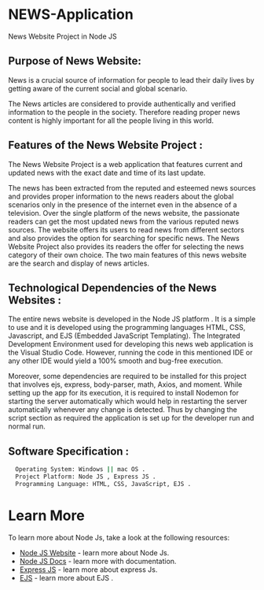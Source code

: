 # NEWS-Application
News Website Project in Node JS

## Purpose of News Website:
  News is a crucial source of information for people to lead their daily lives by getting aware of the current social and global scenario. 
  
  The News articles are considered to provide authentically and verified information to the people in the society. Therefore reading proper news content is highly important for all the people living in this world. 


## Features of the News Website Project :
  The News Website Project is a web application that features current and updated news with the exact date and time of its last update. 
  
  The news has been extracted from the reputed and esteemed news sources and provides proper information to the news readers about the global scenarios only in the presence of the internet even in the absence of a television. Over the single platform of the news website, the passionate readers can get the most updated news from the various reputed news sources. The website offers its users to read news from different sectors and also provides the option for searching for specific news. The News Website Project also provides its readers the offer for selecting the news category of their own choice. The two main features of this news website are the search and display of news articles.


## Technological Dependencies of the News Websites :
  The entire news website is developed in the Node JS platform . It is a simple to use and it is developed using the programming languages HTML, CSS, Javascript, and EJS (Embedded JavaScript Templating). 
  The Integrated Development Environment used for developing this news web application is the Visual Studio Code. However, running the code in this mentioned IDE or any other IDE would yield a 100% smooth and bug-free execution. 
 
  Moreover, some dependencies are required to be installed for this project that involves ejs, express, body-parser, math, Axios, and moment. While setting up the app for its execution, it is required to install Nodemon for starting the server automatically which would help in restarting the server automatically whenever any change is detected. Thus by changing the script section as required the application is set up for the developer run and normal run.

## Software Specification :
```bash
  Operating System: Windows || mac OS .
  Project Platform: Node JS , Express JS .
  Programming Language: HTML, CSS, JavaScript, EJS .
```
# Learn More

To learn more about Node Js, take a look at the following resources:

- [Node JS Website](https://nodejs.org/en/docs) - learn more about Node Js.
- [Node JS Docs](https://nodejs.org/en/docs/guides) - learn more with documentation.
- [Express JS](https://expressjs.com/en/resources/glossary.html) - learn more about express Js.
- [EJS](https://ejs.co/#docs) - learn more about EJS .
